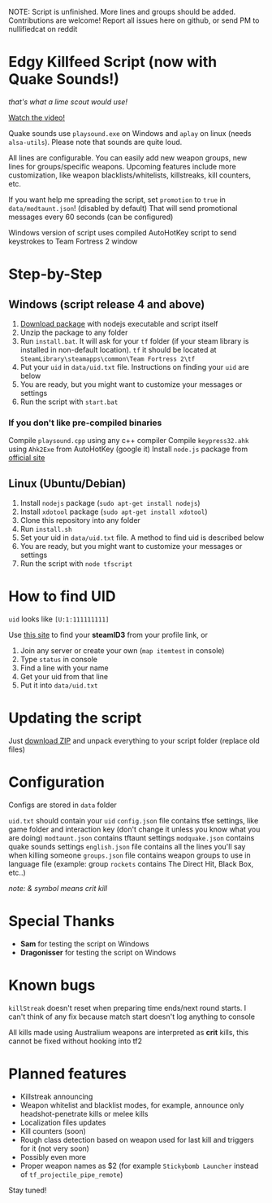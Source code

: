 NOTE: Script is unfinished. More lines and groups should be added. Contributions are welcome!
Report all issues here on github, or send PM to nullifiedcat on reddit

# Edgy Killfeed Script (now with Quake Sounds!)
_that's what a lime scout would use!_

[Watch the video!](https://www.youtube.com/watch?v=aOt3R-S4Y7k)

Quake sounds use `playsound.exe` on Windows and `aplay` on linux (needs `alsa-utils`). Please note that sounds are quite loud.

All lines are configurable. You can easily add new weapon groups, new lines for groups/specific weapons. Upcoming features include more customization, like weapon blacklists/whitelists, killstreaks, kill counters, etc.

If you want help me spreading the script, set `promotion` to `true` in `data/modtaunt.json`! (disabled by default) That will send promotional messages every 60 seconds (can be configured)

Windows version of script uses compiled AutoHotKey script to send keystrokes to Team Fortress 2 window

# Step-by-Step

## Windows (script release 4 and above)

1. [Download package](https://github.com/nullifiedcat/tfscript/releases) with nodejs executable and script itself
2. Unzip the package to any folder
3. Run `install.bat`. It will ask for your `tf` folder (if your steam library is installed in non-default location). `tf` it should be located at `SteamLibrary\steamapps\common\Team Fortress 2\tf`
4. Put your `uid` in `data/uid.txt` file. Instructions on finding your `uid` are below
5. You are ready, but you might want to customize your messages or settings
6. Run the script with `start.bat`

### If you don't like pre-compiled binaries

Compile `playsound.cpp` using any c++ compiler
Compile `keypress32.ahk` using `Ahk2Exe` from AutoHotKey (google it)
Install `node.js` package from [official site](https://nodejs.org/en/download/)

## Linux (Ubuntu/Debian)

1. Install `nodejs` package (`sudo apt-get install nodejs`)
2. Install `xdotool` package (`sudo apt-get install xdotool`)
3. Clone this repository into any folder
4. Run `install.sh`
5. Set your uid in `data/uid.txt` file. A method to find uid is described below
6. You are ready, but you might want to customize your messages or settings
7. Run the script with `node tfscript`

# How to find UID
`uid` looks like `[U:1:111111111]`

Use [this site](https://steamid.io/lookup) to find your **steamID3** from your profile link, or

1. Join any server or create your own (`map itemtest` in console)
2. Type `status` in console
3. Find a line with your name
4. Get your uid from that line
5. Put it into `data/uid.txt`

# Updating the script

Just [download ZIP](https://github.com/nullifiedcat/tfscript/archive/master.zip) and unpack everything to your script folder (replace old files)

# Configuration

Configs are stored in `data` folder

`uid.txt` should contain your `uid`
`config.json` file contains tfse settings, like game folder and interaction key (don't change it unless you know what you are doing)
`modtaunt.json` contains tftaunt settings
`modquake.json` contains quake sounds settings
`english.json` file contains all the lines you'll say when killing someone
`groups.json` file contains weapon groups to use in language file (example: group `rockets` contains The Direct Hit, Black Box, etc..)

_note: & symbol means crit kill_

# Special Thanks

* __Sam__ for testing the script on Windows
* __Dragonisser__ for testing the script on Windows

# Known bugs

`killStreak` doesn't reset when preparing time ends/next round starts. I can't think of any fix because match start doesn't log anything to console

All kills made using Australium weapons are interpreted as **crit** kills, this cannot be fixed without hooking into tf2

# Planned features

* Killstreak announcing
* Weapon whitelist and blacklist modes, for example, announce only headshot-penetrate kills or melee kills
* Localization files updates
* Kill counters (soon)
* Rough class detection based on weapon used for last kill and triggers for it (not very soon)
* Possibly even more
* Proper weapon names as $2 (for example `Stickybomb Launcher` instead of `tf_projectile_pipe_remote`)

Stay tuned!
